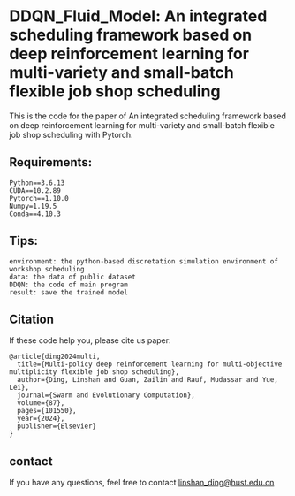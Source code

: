 # DDQN_Fluid_Model: An integrated scheduling framework based on deep reinforcement learning for multi-variety and small-batch flexible job shop scheduling

This is the code for the paper of An integrated scheduling framework based on deep reinforcement learning for multi-variety and small-batch flexible job shop scheduling with Pytorch.

## Requirements:
```
Python==3.6.13
CUDA==10.2.89
Pytorch==1.10.0
Numpy=1.19.5
Conda==4.10.3
```
## Tips:
```
environment: the python-based discretation simulation environment of workshop scheduling
data: the data of public dataset
DDQN: the code of main program
result: save the trained model
```
## Citation
If these code help you, please cite us paper:
```
@article{ding2024multi,
  title={Multi-policy deep reinforcement learning for multi-objective multiplicity flexible job shop scheduling},
  author={Ding, Linshan and Guan, Zailin and Rauf, Mudassar and Yue, Lei},
  journal={Swarm and Evolutionary Computation},
  volume={87},
  pages={101550},
  year={2024},
  publisher={Elsevier}
}
```
## contact
If you have any questions,  feel free to contact linshan_ding@hust.edu.cn

